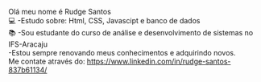 Olá meu nome é Rudge Santos <br>
💻 -Estudo sobre: Html, CSS, Javascipt e banco de dados <br>
📚 -Sou estudante do curso de análise e desenvolvimento de sistemas no IFS-Aracaju <br>
   -Estou sempre renovando meus conhecimentos e adquirindo novos.<br>
Me contate através do: https://www.linkedin.com/in/rudge-santos-837b61134/
